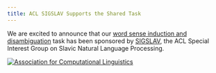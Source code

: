 ```yaml
---
title: ACL SIGSLAV Supports the Shared Task
---
```


We are excited to announce that our [word sense induction and disambiguation](/2018/wsi/) task has been sponsored by [SIGSLAV](http://sigslav.cs.helsinki.fi/), the ACL Special Interest Group on Slavic Natural Language Processing.

[![Association for Computational Linguistics](https://nlpub.ru/images/thumb/a/ae/ACL.svg/68px-ACL.svg.png)](http://sigslav.cs.helsinki.fi/)
